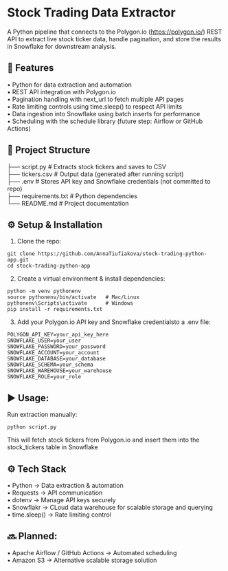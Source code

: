 # Stock Trading Data Extractor

A Python pipeline that connects to the Polygon.io (https://polygon.io/) REST API to extract live stock ticker data, handle pagination, and store the results in Snowflake for downstream analysis.

## 🚀 Features<br>
 • Python for data extraction and automation<br>
 • REST API integration with Polygon.io<br>
 • Pagination handling with next_url to fetch multiple API pages<br>
 • Rate limiting controls using time.sleep() to respect API limits<br>
 • Data ingestion into Snowflake using batch inserts for performance<br>
 • Scheduling with the schedule library (future step: Airflow or GitHub Actions)

## 📂 Project Structure
 
├── script.py          # Extracts stock tickers and saves to CSV<br>
├── tickers.csv        # Output data (generated after running script)<br>
├── .env               # Stores API key and Snowflake credentials (not committed to repo)<br>
├── requirements.txt   # Python dependencies<br>
└── README.md          # Project documentation

## ⚙️ Setup & Installation

1. Clone the repo:
```
git clone https://github.com/AnnaTiufiakova/stock-trading-python-app.git
cd stock-trading-python-app
```

2. Create a virtual environment & install dependencies:
```
python -m venv pythonenv
source pythonenv/bin/activate   # Mac/Linux
pythonenv\Scripts\activate      # Windows
pip install -r requirements.txt
```

3. Add your Polygon.io API key and Snowflake credentialsto a .env file:
```
POLYGON_API_KEY=your_api_key_here
SNOWFLAKE_USER=your_user
SNOWFLAKE_PASSWORD=your_password
SNOWFLAKE_ACCOUNT=your_account
SNOWFLAKE_DATABASE=your_database
SNOWFLAKE_SCHEMA=your_schema
SNOWFLAKE_WAREHOUSE=your_warehouse
SNOWFLAKE_ROLE=your_role
```
## ▶️ Usage:

Run extraction manually:
```
python script.py
```
This will fetch stock tickers from Polygon.io and insert them into the stock_tickers table in Snowflake

## ⚙️ Tech Stack<br>
 • Python → Data extraction & automation<br>
 • Requests → API communication<br>
 • dotenv → Manage API keys securely<br>
 • Snowflakr → CLoud data warehouse for scalable storage and querying <br>
 • time.sleep() → Rate limiting control

## 🔜 Planned:<br>
 • Apache Airflow / GitHub Actions → Automated scheduling<br>
 • Amazon S3 → Alternative scalable storage solution


